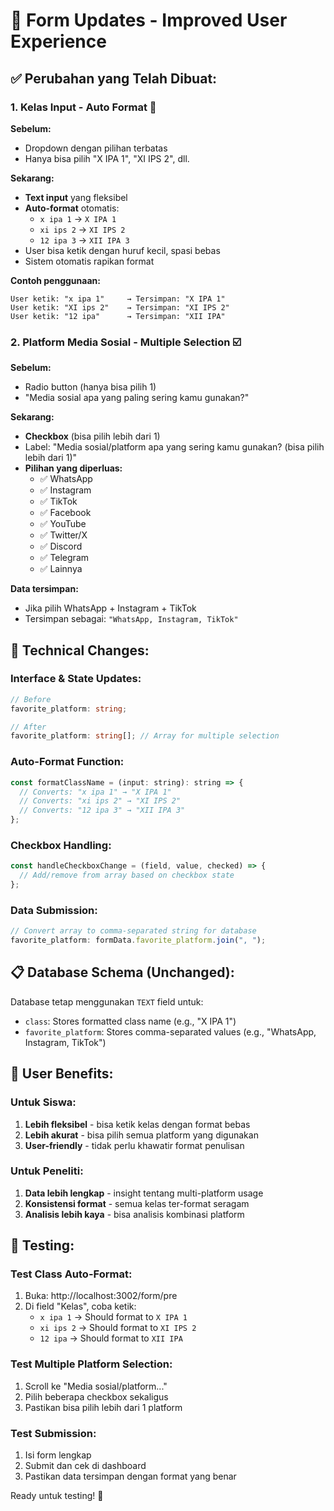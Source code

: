 # 🔄 Form Updates - Improved User Experience

## ✅ **Perubahan yang Telah Dibuat:**

### 1. **Kelas Input - Auto Format** 📝

**Sebelum:**

- Dropdown dengan pilihan terbatas
- Hanya bisa pilih "X IPA 1", "XI IPS 2", dll.

**Sekarang:**

- **Text input** yang fleksibel
- **Auto-format** otomatis:
  - `x ipa 1` → `X IPA 1`
  - `xi ips 2` → `XI IPS 2`
  - `12 ipa 3` → `XII IPA 3`
- User bisa ketik dengan huruf kecil, spasi bebas
- Sistem otomatis rapikan format

**Contoh penggunaan:**

```
User ketik: "x ipa 1"     → Tersimpan: "X IPA 1"
User ketik: "XI ips 2"    → Tersimpan: "XI IPS 2"
User ketik: "12 ipa"      → Tersimpan: "XII IPA"
```

### 2. **Platform Media Sosial - Multiple Selection** ☑️

**Sebelum:**

- Radio button (hanya bisa pilih 1)
- "Media sosial apa yang paling sering kamu gunakan?"

**Sekarang:**

- **Checkbox** (bisa pilih lebih dari 1)
- Label: "Media sosial/platform apa yang sering kamu gunakan? (bisa pilih lebih dari 1)"
- **Pilihan yang diperluas:**
  - ✅ WhatsApp
  - ✅ Instagram
  - ✅ TikTok
  - ✅ Facebook
  - ✅ YouTube
  - ✅ Twitter/X
  - ✅ Discord
  - ✅ Telegram
  - ✅ Lainnya

**Data tersimpan:**

- Jika pilih WhatsApp + Instagram + TikTok
- Tersimpan sebagai: `"WhatsApp, Instagram, TikTok"`

## 🔧 **Technical Changes:**

### Interface & State Updates:

```typescript
// Before
favorite_platform: string;

// After
favorite_platform: string[]; // Array for multiple selection
```

### Auto-Format Function:

```javascript
const formatClassName = (input: string): string => {
  // Converts: "x ipa 1" → "X IPA 1"
  // Converts: "xi ips 2" → "XI IPS 2"
  // Converts: "12 ipa 3" → "XII IPA 3"
};
```

### Checkbox Handling:

```javascript
const handleCheckboxChange = (field, value, checked) => {
  // Add/remove from array based on checkbox state
};
```

### Data Submission:

```javascript
// Convert array to comma-separated string for database
favorite_platform: formData.favorite_platform.join(", ");
```

## 📋 **Database Schema (Unchanged):**

Database tetap menggunakan `TEXT` field untuk:

- `class`: Stores formatted class name (e.g., "X IPA 1")
- `favorite_platform`: Stores comma-separated values (e.g., "WhatsApp, Instagram, TikTok")

## 🎯 **User Benefits:**

### Untuk Siswa:

1. **Lebih fleksibel** - bisa ketik kelas dengan format bebas
2. **Lebih akurat** - bisa pilih semua platform yang digunakan
3. **User-friendly** - tidak perlu khawatir format penulisan

### Untuk Peneliti:

1. **Data lebih lengkap** - insight tentang multi-platform usage
2. **Konsistensi format** - semua kelas ter-format seragam
3. **Analisis lebih kaya** - bisa analisis kombinasi platform

## 🧪 **Testing:**

### Test Class Auto-Format:

1. Buka: http://localhost:3002/form/pre
2. Di field "Kelas", coba ketik:
   - `x ipa 1` → Should format to `X IPA 1`
   - `xi ips 2` → Should format to `XI IPS 2`
   - `12 ipa` → Should format to `XII IPA`

### Test Multiple Platform Selection:

1. Scroll ke "Media sosial/platform..."
2. Pilih beberapa checkbox sekaligus
3. Pastikan bisa pilih lebih dari 1 platform

### Test Submission:

1. Isi form lengkap
2. Submit dan cek di dashboard
3. Pastikan data tersimpan dengan format yang benar

Ready untuk testing! 🚀
